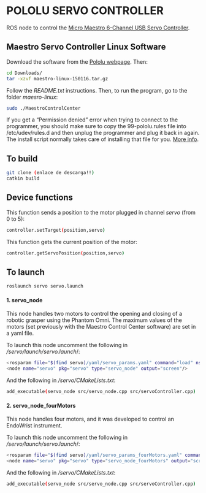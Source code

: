 # POLOLU SERVO CONTROLLER

ROS node to control the [Micro Maestro 6-Channel USB Servo Controller](https://www.pololu.com/product/1350).

## Maestro Servo Controller Linux Software
Download the software from the [Pololu webpage](https://www.pololu.com/docs/0J40/3.b). Then:

```bash
cd Downloads/
tar -xzvf maestro-linux-150116.tar.gz
```

Follow the *README.txt* instructions. Then, to run the program, go to the folder *maesro-linux*:
 
```bash
sudo ./MaestroControlCenter
```

If you get a “Permission denied” error when trying to connect to the programmer, you should make sure to copy the 99-pololu.rules file into /etc/udev/rules.d and then unplug the programmer and plug it back in again. The install script normally takes care of installing that file for you. [More info](https://www.pololu.com/docs/0J67/all).

## To build

```bash
git clone (enlace de descarga!!)
catkin build
```

## Device functions

This function sends a position to the motor plugged in channel *servo* (from 0 to 5):

```bash
controller.setTarget(position,servo)
```

This function gets the current position of the motor:

```bash
controller.getServoPosition(position,servo)
``` 

## To launch

```bash
roslaunch servo servo.launch
```

#### 1. servo_node

This node handles two motors to control the opening and closing of a robotic grasper using the Phantom Omni. The maximum values of the motors (set previously with the Maestro Control Center software) are set in a yaml file. 

To launch this node uncomment the following in */servo/launch/servo.launch*/:
```bash
<rosparam file="$(find servo)/yaml/servo_params.yaml" command="load" ns="srcHals"/>
<node name="servo" pkg="servo" type="servo_node" output="screen"/>
```
And the following in */servo/CMakeLists.txt*:
```bash
add_executable(servo_node src/servo_node.cpp src/servoController.cpp)
```

#### 2. servo_node_fourMotors
This node handles four motors, and it was developed to control an EndoWrist instrument.

To launch this node uncomment the following in */servo/launch/servo.launch*/:
```bash
<rosparam file="$(find servo)/yaml/servo_params_fourMotors.yaml" command="load" ns="srcHals"/>
<node name="servo" pkg="servo" type="servo_node_fourMotors" output="screen"/>
```
And the following in */servo/CMakeLists.txt*:
```bash
add_executable(servo_node src/servo_node.cpp src/servoController.cpp)
```

